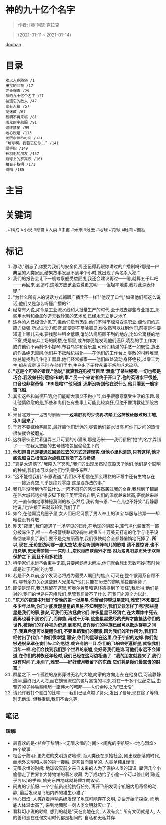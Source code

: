 # 神的九十亿个名字

> 作者: \[英\]阿瑟·克拉克

> (2021-01-11 \~ 2021-01-14)

[douban](https://book.douban.com/subject/20470849/)

# 目录
```
难以入乡随俗 /1
扭捏的兰花 /17
安全调查 /29
神的九十亿个名字 /37
被遗忘的敌人 /47
家有人猿 /57
捉迷藏 /67
黎明不再来临 /81
闹鬼的宇航服 /91
追逐彗星 /99
地心烈焰 /113
无限永恒的时间 /125
“地球啊，我若忘记你……” /141
绿手指 /149
长羽毛的朋友 /157
月球上的罗宾汉 /163
相会于黎明 /171
岗哨 /185
```

# 主旨

# 关键词
, #科幻 #小说 #断篇 #人类 #宇宙 #未来 #过去 #地球 #月球 #时间 #孤独

# 标记
1. 激动,"别忘了,你要为我们的安全负责.还记得我跟你讲过的广播剧吗?那是一户典型的人类家庭,结果故事发展不到半个小时,就出现了两名杀人犯!"
2. 我们的报告会让下一艘考察船受益匪浅,我还会建议再过——嗯,就算五千年吧——再回来.到那时,这地方应该会变得更文明——但坦率地讲,我对此深表怀疑."
3. "为什么所有人的说话方式都跟广播里不一样?"他叹了口气,"如果他们都这么说话,他们又是怎么听懂广播的?"
4. 经常有人说,如今是工业流水线和大批量生产的时代,至于过去那些专业技工,那些用木料和金属创造无数珍宝的艺术家,已经永无立足之地了.
5. 这样的人已经很少见了,但他们没有灭绝.他们不得不经常变换职业,但他们的适应力极强,所以生命力旺盛.即便是在曼哈顿岛,你依然可以找到他们,前提是你要知道上哪儿去找.要找那些租金低廉,消防法规照顾不到的地方,比如公寓楼的地下室,或是废弃工场的阁楼,在那里,或许你便能发现他们逼仄,凌乱的手工作坊.或许他们不再制作小提琴,布谷鸟钟和音乐盒,可他们精湛的手艺一如既往,造出的作品绝无雷同.他们并不抵触机械化——在他们的工作台上,零散的材料堆里,你总能找到几件电工器具.他们经常搬家——他们四处流动,身怀绝技,以零工为生,却永远意识不到,在他们手中,生产出了无数永垂不朽的艺术珍品.
6. **"这是个可笑的错误."他说,"就算我在电视节目里'泄露'了某些秘密,一切也都是巧合.我没做任何惹恼FBI的事." 另一个来访者终于开口了.他的英语水平很差,口音也非常奇怪. "FBI是啥?"他问道. 汉斯没听到他在说什么,他只看到一艘宇宙飞船.**
7. 其实这些和尚很开明,他们能断大事又不拘小节,似乎很愿意享受生活的乐趣.最让他俩欣慰的是,那些和尚们在有些事上可能比较疯狂,但绝不像清教徒那般古板.
8. 来自北方——远古的家园——**迈着胜利的步伐再次踏上这块被征服过的土地,冰川回来了.**
9. 千万不要嫁给宇航员,最好离他们远远的.尽管他们薪水很高,可你们之间的热情很快就会被磨光.
10. 这群家伙正忙着逗弄三只可爱的小猫咪,那是汤米——我们都把"她"的名字弄错了——在我太空服的五号储物包里偷偷生下的.
11. **他知道自己是要通过回顾过去的方式逃避现实,但他心里也清楚,只有这样,他才能说服自己相信这次旅程还有活下去的希望.**
12. "真是太遗憾了."我陷入了冥思,"我们的出现居然彻底毁灭了他们.他们是个聪明的种族,我们本可以向他们学到很多东西."
13. "这不能怪我们."卡恩说道,"我们从不相信在那么糟糕的环境中还有生物存在——接近真空,几乎是绝对零度.这是没办法的事."
14. 我几乎没听到他在说什么,一阵不自在的感觉突然袭过我的全身.我想到了铺展在伟大城邦喀拉锡安脚下数千英里深的岩层,它们的温度越来越高,密度越来越大,一直伸向地球神秘莫测的核心.然后,我转向卡恩. "一点儿也不好笑."我静静地说,"也许接下来就该轮到我们了!"
15. 如今,在他厮混的圈子里,女人们已经习惯了男人奉上的珠宝,华服与钞票——却唯独没有尊敬.
16. 昨天"夜里",我们遭遇了一场罕见的日食,在地球的阴影中,空气净化装置有一部分被冻住了,唯一一条报警线路却没有响.耗资五十万美元打造的化学与电子设备彻底辜负了我们.要不是克拉丽蓓尔,我们很快就会全都静悄悄地死掉了. **所以,现在,无论您访问哪一座太空站,都会听到阵阵鸟儿的歌唱.请不要惊讶,也不用费解,更无需惊慌——实际上,您反而应该高兴才是.因为这说明您正处于双重保护之下,而且不用多花钱.**
18. 科学家们永远不会束手无策,只要问题尚未解决,他们就会想出无数巧妙(有时候却是过于巧妙)的方案.
19. 若是不久以前,这个发现必将成为最受人瞩目的焦点;可现在,整个银河系自顾不暇,哪有余力关心这些野人兄弟呢?他们只能在历史的黎明前独自等待了.
20. 即便是现在,我仍想留在这里,可奥尔特曼和克林德提到了'责任',我觉得,他们是对的.我们的世界在召唤我们,尽管我们做不了什么,可我们必须全力以赴.
21. **"东方的夜空中升起了傍晚的第一批星星.你曾经仰望过星空吗,雅安?不知要过多少年以后,你们才能发现星星的奥秘;不知到那时,我们又该怎样了呢?那些星星是我们的家,雅安,可我们无法拯救它们.许多星星已经消亡,在大爆炸中死去,我再也看不到它们了,而你能.再过十万年,这些星星燃尽的光辉才能抵达你们的世界,被你们的子孙视为奇迹.到那时,或许你们的种族已经可以抵达群星之间了.我真希望可以提醒你们,不要重蹈我们的覆辙,因为我们的所作所为,我们已经付出了代价. "你们很幸运,雅安,你们的星球在这里,位于宇宙的边缘.你们能够逃脱笼罩在我们头上的厄运.或许有朝一日,你们的飞船会寻遍群星,就像我们当年一样.他们会找到我们那个世界的废墟,会好奇我们是谁.可他们永远不会知道,在你们的种族还年轻时,我们已经在这河边相遇了. "我的朋友就要来了,我们没有时间了.永别了,雅安——好好使用我留下的东西.它们将是你们最宝贵的财富."**
22. 群星之下,一个孤独的身影穿过无名的大地,向家的方向走去.在他身后,河流静静流淌,最终归入大海,而它蜿蜒流过的这片富饶的平原,将在一千多个世纪之后,由雅安的子孙后裔建起一座伟大的城邦——人们会称之为"巴比伦".
23. 请允许我打个直白的比喻——我们已经点燃了篝火,发出了信号,现在除了等待,别无他法. 但我相信,我们不会久等.

## 笔记

### 理解
* 最喜欢的是<相会于黎明\> <无限永恒的时间\> <闹鬼的宇航服\> <地心烈焰\> 四个故事.
* 相会于黎明: 更先进的文明造访地球, 而人类还在原始社会, 刚出现部落的时代, 而地外文明和人类的第一接触, 是短暂而简单的. 人类单纯且谨慎.
* 无限永恒的时间: 地球毁灭前夕来自未来的人为了保护人类的知识, 雇佣几个小偷偷走了世界各大博物馆的著名收藏. 为了成功给了小偷一个可以停止时间(近乎可以)的手镯. 偷完东西地球就将爆炸而毁灭.
* 闹鬼的宇航服: 一个宇航员出舱执行任务, 离开飞船发现宇航服内用奇怪的动静, 最后发现是飞船内养的猫生小猫了.
* 地心烈焰: 人类靠着声呐系统发现了地底可能存在文明, 之后开始了探索. 而地底人体温太高了, 来到地面那一刻人类文明就灭亡了.
* 看科幻小说的时候, 想到的就是"天在变地在变, 人没有变", 所有文明就是人, 人的善和恶在任何文明时代都是相同的. 自私和无私并存.
